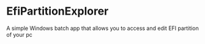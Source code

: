 # EfiPartitionExplorer
 A simple Windows batch app that allows you to access and edit EFI partition of your pc
